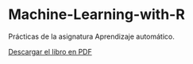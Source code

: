 # Machine-Learning-with-R
Prácticas de la asignatura Aprendizaje automático.

[Descargar el libro en PDF](https://github.com/RNogales94/Machine-Learning-with-R/raw/master/practica1.pdf)
